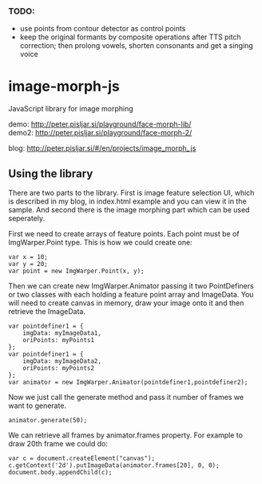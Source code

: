 ### TODO:
- use points from contour detector as control points  
- keep the original formants by composite operations after TTS pitch correction; then prolong vowels, shorten consonants and get a singing voice  


# image-morph-js
JavaScript library for image morphing

demo: http://peter.pisljar.si/playground/face-morph-lib/  
demo2: http://peter.pisljar.si/playground/face-morph-2/  
  
blog: http://peter.pisljar.si/#/en/projects/image_morph_js  



## Using the library
There are two parts to the library. First is image feature selection UI, which is described in my blog, in index.html example and you can view it in the sample. And second there is the image morphing part which can be used seperately.

First we need to create arrays of feature points. Each point must be of ImgWarper.Point type. This is how we could create one:

	var x = 10;
	var y = 20;
	var point = new ImgWarper.Point(x, y);

Then we can create new ImgWarper.Animator passing it two PointDefiners or two classes with each holding a feature point array and ImageData. You will need to create canvas in memory, draw your image onto it and then retrieve the ImageData.

	var pointdefiner1 = {
		imgData: myImageData1,
		oriPoints: myPoints1
	};
	var pointdefiner1 = {
		imgData: myImageData2,
		oriPoints: myPoints2
	};
	var animator = new ImgWarper.Animator(pointdefiner1,pointdefiner2);

Now we just call the generate method and pass it number of frames we want to generate.

	animator.generate(50);

We can retrieve all frames by animator.frames property. For example to draw 20th frame we could do:

	var c = document.createElement("canvas");
	c.getContext('2d').putImageData(animator.frames[20], 0, 0);
	document.body.appendChild(c);
